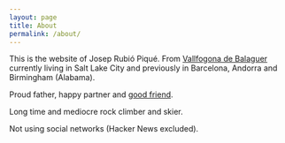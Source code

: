 ```yaml
---
layout: page
title: About
permalink: /about/
---
```


This is the website of Josep Rubió Piqué. From [Vallfogona de Balaguer](https://goo.gl/maps/vtHTF9Rf3bc98AheA) currently living in Salt Lake City and previously in Barcelona, Andorra and Birmingham (Alabama).

Proud father, happy partner and [good friend](/assets/gallery/IMG_0501.jpg).

Long time and mediocre rock climber and skier.

Not using social networks (Hacker News excluded).
